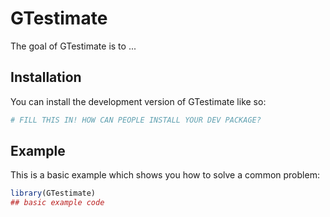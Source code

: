 
# GTestimate

<!-- badges: start -->
<!-- badges: end -->

The goal of GTestimate is to ...

## Installation

You can install the development version of GTestimate like so:

``` r
# FILL THIS IN! HOW CAN PEOPLE INSTALL YOUR DEV PACKAGE?
```

## Example

This is a basic example which shows you how to solve a common problem:

``` r
library(GTestimate)
## basic example code
```

